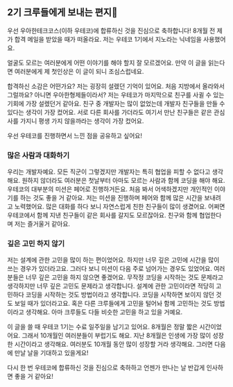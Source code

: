 ## 2기 크루들에게 보내는 편지📝

우선 우아한테크코스(이하 우테코)에 합류하신 것을 진심으로 축하합니다!
8개월 전 제가 합격 메일을 받았을 때가 떠올라요.
저는 우테코 1기에서 지노라는 닉네임을 사용했어요.  

얼굴도 모르는 여러분에게 어떤 이야기를 해야 할지 잘 모르겠어요.
만약 이 글을 읽는다면 여러분에게 제 첫인상은 이 글이 되니 조심스럽네요.

합격하신 소감은 어떤가요?
저는 굉장히 설렜던 기억이 있어요.
처음 지방에서 올라와서 그럴까요?
아니면 우아한형제들이라서?
저는 우테코가 마지막으로 친구를 사귈 수 있는 기회에 가장 설렜던거 같아요.
친구 중 개발자는 많이 없었는데 개발자 친구들을 만들 수 있다는 생각이 가장 컸어요.
서로 다른 회사를 가더라도 여기서 만난 친구들은 같은 관심사를 가지니 평생 가지 않을까라는 생각이 가장 컸어요.

우선 우테코를 진행하면서 느낀 점을 공유하고 싶어요!

### 많은 사람과 대화하기
우리는 개발자예요.
모든 직군이 그렇겠지만 개발자는 특히 협업을 피할 수 없다고 생각해요.
원하지 않더라도 여러분은 첫날부터 아마도 모르는 사람과 함께 코딩을 해야 해요.
우테코의 대부분의 미션은 페어로 진행하거든요.
처음 봐서 어색하겠지만 개인적인 이야기를 하는 것도 좋을 거 같아요.
저는 미션을 진행하며 페어와 함께 많은 시간을 보내려고 노력했어요.
많은 대화를 하다 보니 자연스럽게 친한 친구들이 많이 생겼어요.
어쩌면 우테코에서 함께 지낸 친구들이 같은 회사를 갈지도 모르잖아요.
친구와 함께 협업한다며 저는 즐거울거 같아요.

### 깊은 고민 하지 않기
저는 설계에 관한 고민을 많이 하는 편이었어요.
하지만 너무 깊은 고민에 시간을 많이 쓰는 경우가 있더라고요.
그러다 보니 미션이 다음 주로 넘어가는 경우도 있었어요.
여러분들은 너무 깊은 고민을 하지 않으면 좋겠어요.
무작정 코딩을 시작하는 것도 문제라고 생각하지만 너무 깊은 고민도 문제라고 생각합니다.
설계에 관한 고민이라면 적당히 고민하다 코딩을 시작하는 것도 방법이라고 생각합니다.
코딩을 시작하면 보이지 않던 것도 보일 때가 있더라고요.
혹은 다른 크루들에게 고민을 털어놔 함께 고민하는 것도 방법이라고 생각해요.
아마 크루들도 다들 비슷한 고민을 하고 있을 거예요.

이 글을 쓸 때 우테코 1기는 수료 일주일을 남기고 있어요.
8개월은 정말 짧은 시간이었어요.
그래서 10개월인 여러분들이 부럽기도 해요.
지난 8개월은 인생에 가장 많이 성장한 시간이라고 생각해요.
여러분도 10개월 동안 많이 성장할 거라 생각해요.
그러면 다음에 만날 날을 기대하고 있을게요!

다시 한 번 우테코에 합류하신 것을 진심으로 축하하고 언젠가 만나는 날 반갑게 인사하면 좋을 거 같아요!
